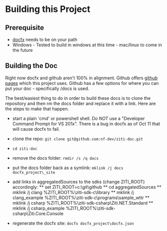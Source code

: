 # Building this Project

## Prerequisite

* [docfx](https://dotnet.github.io/docfx/) needs to be on your path
* Windows - Tested to build in windows at this time - mac/linux to come in the future

## Building the Doc

Right now docfx and github aren't 100% in alignment. Github offers [github pages](https://pages.github.com/)
which this project uses. Github has a few options for where you can put your doc - specifically /docs is used.

The best/easiest thing to do in order to build these docs is to clone the repository and then rm the docs
folder and replace it with a link.  Here are the steps to make that happen.

* start a plain 'cmd' or powershell shell. Do _NOT_ use a "Developer Command Prompt for VS 201x". There is
a bug in docfx as of Oct 11 that will cause docfx to fail.
* clone the repo: `git clone git@github.com:nf-dev/ziti-doc.git`
* `cd ziti-doc`
* remove the docs folder: `rmdir /s /q docs`
* put the docs folder back as a symlink: `mklink /j docs docfx_project\_site`
* add links in aggregatedSources to the sdks (change ZITI_ROOT) accordingly:
** set ZITI_ROOT=c:\git\github
** cd aggregatedSources
** mklink /j clang %ZITI_ROOT%\ziti-sdk-c\library
** mklink /j clang_example %ZITI_ROOT%\ziti-sdk-c\programs\sample_wttr
** mklink /j csharp %ZITI_ROOT%\ziti-sdk-csharp\Ziti.NET.Standard
** mklink /j csharp_example %ZITI_ROOT%\ziti-sdk-csharp\Ziti.Core.Console

* regenerate the docfx site: `docfx docfx_project\docfx.json`
